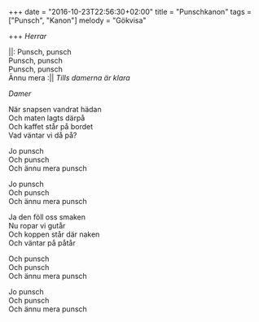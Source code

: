 +++
date = "2016-10-23T22:56:30+02:00"
title = "Punschkanon"
tags = ["Punsch", "Kanon"]
melody = "Gökvisa"

+++
*Herrar*

||: Punsch, punsch  
Punsch, punsch  
Punsch, punsch  
Ännu mera :|| *Tills damerna är klara*

*Damer*

När snapsen vandrat hädan  
Och maten lagts därpå  
Och kaffet står på bordet  
Vad väntar vi då på?

Jo punsch  
Och punsch  
Och ännu mera punsch

Jo punsch  
Och punsch  
Och ännu mera punsch

Ja den föll oss smaken  
Nu ropar vi gutår  
Och koppen står där naken  
Och väntar på påtår

Och punsch  
Och punsch  
Och ännu mera punsch

Jo punsch  
Och punsch  
Och ännu mera punsch
